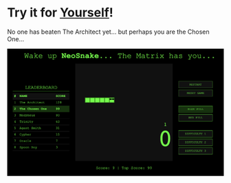 # Try it for <a href="https://krvnsv.github.io/NeoSnake/"><u>Yourself</u></a>! 
No one has beaten The Architect yet... but perhaps you are the Chosen One...

![Screenshot](Screenshot.png)
